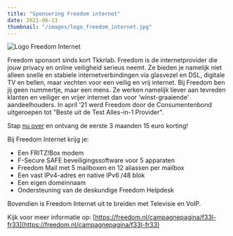 ```yaml
---
title: "Sponsering Freedom internet"
date: 2021-06-13
thumbnail: "/images/logo_freedom_internet.jpg"
---
```


<img alt="Logo Freedom Internet" src="/images/logo_freedom_internet.jpg">

Freedom sponsort sinds kort Tkkrlab. Freedom is de internetprovider die jouw privacy en online veiligheid serieus neemt. Ze bieden je namelijk niet alleen snelle en stabiele internetverbindingen via glasvezel en DSL, digitale TV en bellen, maar vechten voor een veilig en vrij internet. Bij Freedom ben jij geen nummertje, maar een mens. Ze werken namelijk liever aan tevreden klanten en veiliger en vrijer internet dan voor ‘winst-graaiende’ aandeelhouders. In april '21 werd Freedom door de Consumentenbond uitgeroepen tot "Beste uit de Test Alles-in-1 Provider". 

Stap [nu over](https://freedom.nl/campagnepagina/f33l-fr33) en ontvang de eerste 3 maanden 15 euro korting! 

Bij Freedom Internet krijg je:

 - Een FRITZ!Box modem
 - F-Secure SAFE beveiligingssoftware voor 5 apparaten
 - Freedom Mail met 5 mailboxen en 12 aliassen per mailbox
 - Een vast IPv4-adres en native IPv6 /48 blok
 - Een eigen domeinnaam
 - Ondersteuning van de deskundige Freedom Helpdesk

Bovendien is Freedom Internet uit te breiden met Televisie en VoIP. 

Kijk voor meer informatie op: [https://freedom.nl/campagnepagina/f33l-fr33](https://freedom.nl/campagnepagina/f33l-fr33)